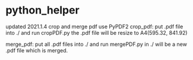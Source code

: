# python_helper
updated 2021.1.4
crop and merge pdf use PyPDF2
crop_pdf:
    put .pdf file into ./ and run cropPDF.py
    the .pdf file will be resize to A4(595.32, 841.92) 
    
merge_pdf:
    put all .pdf files into ./ and run mergePDF.py
    in ./ will be a new .pdf file which is merged.

